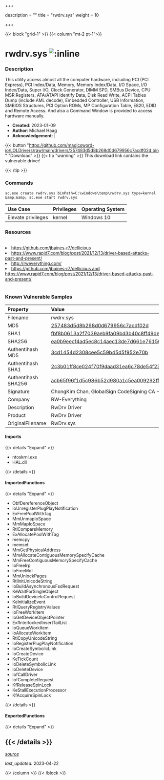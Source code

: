 +++

description = ""
title = "rwdrv.sys"
weight = 10

+++


{{< block "grid-1" >}}
{{< column "mt-2 pt-1">}}


# rwdrv.sys ![:inline](/images/twitter_verified.png) 


### Description

This utility access almost all the computer hardware, including PCI (PCI Express), PCI Index/Data, Memory, Memory Index/Data, I/O Space, I/O Index/Data, Super I/O, Clock Generator, DIMM SPD, SMBus Device, CPU MSR Registers, ATA/ATAPI Identify Data, Disk Read Write, ACPI Tables Dump (include AML decode), Embedded Controller, USB Information, SMBIOS Structures, PCI Option ROMs, MP Configuration Table, E820, EDID and Remote Access. And also a Command Window is provided to access hardware manually.


- **Created**: 2023-01-09
- **Author**: Michael Haag
- **Acknowledgement**:  | [](https://twitter.com/)

{{< button "https://github.com/magicsword-io/LOLDrivers/raw/main/drivers/257483d5d8b268d0d679956c7acdf02d.bin" "Download" >}}
{{< tip "warning" >}}
This download link contains the vulnerable driver!

{{< /tip >}}

### Commands

```
sc.exe create rwdrv.sys binPath=C:\windows\temp\rwdrv.sys type=kernel &amp;&amp; sc.exe start rwdrv.sys
```

| Use Case | Privileges | Operating System | 
|:---- | ---- | ---- |
| Elevate privileges | kernel | Windows 10 |

### Resources
<br>
<li><a href=" https://github.com/jbaines-r7/dellicious"> https://github.com/jbaines-r7/dellicious</a></li>
<li><a href=" https://www.rapid7.com/blog/post/2021/12/13/driver-based-attacks-past-and-present/"> https://www.rapid7.com/blog/post/2021/12/13/driver-based-attacks-past-and-present/</a></li>
<li><a href="http://rweverything.com/">http://rweverything.com/</a></li>
<li><a href="https://github.com/jbaines-r7/dellicious and https://www.rapid7.com/blog/post/2021/12/13/driver-based-attacks-past-and-present/">https://github.com/jbaines-r7/dellicious and https://www.rapid7.com/blog/post/2021/12/13/driver-based-attacks-past-and-present/</a></li>
<br>

### Known Vulnerable Samples

| Property           | Value |
|:-------------------|:------|
| Filename           | rwdrv.sys |
| MD5                | [257483d5d8b268d0d679956c7acdf02d](https://www.virustotal.com/gui/file/257483d5d8b268d0d679956c7acdf02d) |
| SHA1               | [fbf8b0613a2f7039aeb9fa09bd3b40c8ff49ded2](https://www.virustotal.com/gui/file/fbf8b0613a2f7039aeb9fa09bd3b40c8ff49ded2) |
| SHA256             | [ea0b9eecf4ad5ec8c14aec13de7d661e7615018b1a3c65464bf5eca9bbf6ded3](https://www.virustotal.com/gui/file/ea0b9eecf4ad5ec8c14aec13de7d661e7615018b1a3c65464bf5eca9bbf6ded3) |
| Authentihash MD5   | [3cd1454d2308cee5c59b45d5f952e70b](https://www.virustotal.com/gui/search/authentihash%253A3cd1454d2308cee5c59b45d5f952e70b) |
| Authentihash SHA1  | [2c3b01ff8ce024f70f9daad31ea6c78de54f239b](https://www.virustotal.com/gui/search/authentihash%253A2c3b01ff8ce024f70f9daad31ea6c78de54f239b) |
| Authentihash SHA256| [acb65f96f1d5c986b52d980a1c5ea009292ff472087fdd8a98a485404948f585](https://www.virustotal.com/gui/search/authentihash%253Aacb65f96f1d5c986b52d980a1c5ea009292ff472087fdd8a98a485404948f585) |
| Signature         | ChongKim Chan, GlobalSign CodeSigning CA - G2, GlobalSign Root CA - R1   |
| Company           | RW-Everything |
| Description       | RwDrv Driver |
| Product           | RwDrv Driver |
| OriginalFilename  | RwDrv.sys |


#### Imports
{{< details "Expand" >}}
* ntoskrnl.exe
* HAL.dll

{{< /details >}}
#### ImportedFunctions
{{< details "Expand" >}}
* ObfDereferenceObject
* IoUnregisterPlugPlayNotification
* ExFreePoolWithTag
* MmUnmapIoSpace
* MmMapIoSpace
* RtlCompareMemory
* ExAllocatePoolWithTag
* memcpy
* memset
* MmGetPhysicalAddress
* MmAllocateContiguousMemorySpecifyCache
* MmFreeContiguousMemorySpecifyCache
* IoFreeIrp
* IoFreeMdl
* MmUnlockPages
* RtlInitUnicodeString
* IoBuildAsynchronousFsdRequest
* KeWaitForSingleObject
* IoBuildDeviceIoControlRequest
* KeInitializeEvent
* RtlQueryRegistryValues
* IoFreeWorkItem
* IoGetDeviceObjectPointer
* ExfInterlockedInsertTailList
* IoQueueWorkItem
* IoAllocateWorkItem
* RtlCopyUnicodeString
* IoRegisterPlugPlayNotification
* IoCreateSymbolicLink
* IoCreateDevice
* KeTickCount
* IoDeleteSymbolicLink
* IoDeleteDevice
* IofCallDriver
* IofCompleteRequest
* KfReleaseSpinLock
* KeStallExecutionProcessor
* KfAcquireSpinLock

{{< /details >}}
#### ExportedFunctions
{{< details "Expand" >}}

{{< /details >}}
-----



[*source*](https://github.com/magicsword-io/LOLDrivers/tree/main/yaml/rwdrv.yaml)

*last_updated:* 2023-04-22








{{< /column >}}
{{< /block >}}
